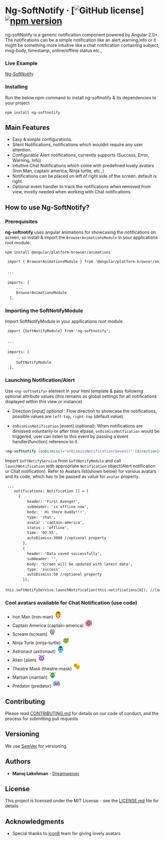 # Ng-SoftNotify &middot; [![GitHub license](https://img.shields.io/badge/license-MIT-blue.svg)][![npm version](https://badge.fury.io/js/ng-softnotify.svg)](https://badge.fury.io/js/ng-softnotify)

 ng-softNotify is a generic notification component powered by Angular 2.0+. The notifications can be a simple notification like an alert,warning,info or it might be something more intuitive like a chat notification containing subject, msg-body, timestamp, online/offline status etc.,

### Live Example

[Ng-SoftNotify](https://dreamweiver.github.io/ng-softnotify)


### Installing

Run the below npm command to install ng-softnotify & its dependencies to your project

```
npm install ng-softnotify
```

Main Features
----------------
+    Easy & simple configurations.
+    Silent Notifications, notifications which wouldnt require any user attention.
+    Configurable Alert notifications, currently supports (Success, Error, Warning, Info)
+    Intuitive Chat Notifications which come with predefined lovely avatars (Iron Man, captain america, Ninja turtle, etc.,)
+    Notifications can be placed on left of right side of the screen. default is right.
+    Optional event handler to track the notifications when removed from view, mostly needed when working with Chat notifications. 


How to use Ng-SoftNotify?
--------------------
### Prerequisites ###
**ng-softnotify** uses angular animations for showcasing the notifications on screen, so install & import the `BrowserAnimationsModule` in your applications root module.
```
npm install @angular/platform-browser/animations
```

```html
 import { BrowserAnimationsModule } from '@angular/platform-browser/animations';

 ...

 imports: [
     ...
     BrowserAnimationsModule  
  ],
```


### Importing the SoftNotifyModule ###
Import SoftNotifyModule in your appllications root module.

```html
 import {SoftNotifyModule} from 'ng-softnotify';

 ...

 imports: [
     ...
     SoftNotifyModule  
  ],
```

### Launching Notification/Alert ###
Use `<ng-softnotify>` element in your html template & pass following optional attribute values (this remains as global settings for all notifications displayed within this view or instance)

+ Direction [input] *optional* : Flow direction to showcase the notifications, possible values are `left-top`, `right-top` (default value).

+ `onDismissNotification` [event]  (optional): When notifications are dimissed voluntarily or after time elpase, `onDismissNotfication` would be triggered, user can listen to this event by passing a event handler(function) reference to it. 

```html
<ng-softnotify (onDismiss)="onDismissNotification($event)" [direction]="'left-top'"></ng-softnotify>

```



Import `SoftNotifyService`  from `SoftNotifyModule` and call `launchNotification` with appropriate `Notification` object(Alert notification or Chat notification).
Refer to Avatars list(shown below) for various avatars and its code, which has to be passed as value for `avatar` property.


```html
 ...
    notifications: Notification [] = [ 
      {
          header: 'First Avenger',
          subHeader: 'is offline now',
          body: ' Hi there buddy!!!',
          type: 'chat',
          avatar :'captain-america',
          status : 'offline',
          time: '02:55', 
          autoDismiss:3000 //optional property
        },
        {
          header: 'Data saved successfully',
          subHeader: '',
          body: 'Screen will be updated with latest data',
          type: 'success'
          autoDismiss:50 //optional property
        }];

this.softNotifyService.launchNotification(this.notifications[0]); //launching the notification


```

### Cool avatars available for Chat Notification (use code) ###
+ Iron Man (iron-man) <img alt="iron_man" src="https://raw.githubusercontent.com/dreamweiver/ng-softnotify/master/src/assets/images/iron-man.svg?sanitize=true" width="25" height="25">
+ Captain America (captain-america) <img alt="iron_man" src="https://raw.githubusercontent.com/dreamweiver/ng-softnotify/master/src/assets/images/captain-america.svg?sanitize=true" width="25" height="25">
+ Scream (scream) <img alt="iron_man" src="https://raw.githubusercontent.com/dreamweiver/ng-softnotify/master/src/assets/images/scream.svg?sanitize=true" width="25" height="25">
+ Ninja Turle (ninja-turtle) <img alt="iron_man" src="https://raw.githubusercontent.com/dreamweiver/ng-softnotify/master/src/assets/images/ninja-turtle.svg?sanitize=true" width="25" height="25">
+ Astronaut (astronaut) <img alt="iron_man" src="https://raw.githubusercontent.com/dreamweiver/ng-softnotify/master/src/assets/images/astronaut.svg?sanitize=true" width="25" height="25">
+ Alien (alien) <img alt="iron_man" src="https://raw.githubusercontent.com/dreamweiver/ng-softnotify/master/src/assets/images/alien.svg?sanitize=true" width="25" height="25">
+ Theatre Mask (theatre-mask) <img alt="iron_man" src="https://raw.githubusercontent.com/dreamweiver/ng-softnotify/master/src/assets/images/theatre-mask.svg?sanitize=true" width="25" height="25">
+ Martian (martian) <img alt="iron_man" src="https://raw.githubusercontent.com/dreamweiver/ng-softnotify/master/src/assets/images/martian.svg?sanitize=true" width="25" height="25">
+ Predator (predator) <img alt="iron_man" src="https://raw.githubusercontent.com/dreamweiver/ng-softnotify/master/src/assets/images/predator.svg?sanitize=true" width="25" height="25">

## Contributing

Please read [CONTRIBUTING.md](https://github.com/dreamweiver/ng-softnotify/blob/master/CONTRIBUTING.md) for details on our code of conduct, and the process for submitting pull requests

## Versioning

We use [SemVer](http://semver.org/) for versioning. 

## Authors

* **Manoj Lakshman** - [Dreamweiver](https://github.com/dreamweiver)

## License

This project is licensed under the MIT License - see the [LICENSE.md](LICENSE.md) file for details

## Acknowledgments

* Special thanks to [icon8](https://tympanus.net/codrops/2015/07/20/freebie-cinema-icon-set/) team for giving lovely avatars 
